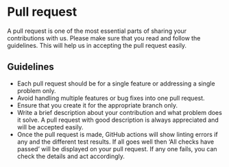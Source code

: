 # Pull request
A pull request is one of the most essential parts of sharing your contributions with us. Please make sure that you read and follow the guidelines. This will help us in accepting the pull request easily.

## Guidelines
* Each pull request should be for a single feature or addressing a single problem only.
* Avoid handling multiple features or bug fixes into one pull request.
* Ensure that you create it for the appropriate branch only.
* Write a brief description about your contribution and what problem does it solve. A pull request with good description is always appreciated and will be accepted easily.
* Once the pull request is made, GitHub actions will show linting errors if any and the different test results. If all goes well then ‘All checks have passed’ will be displayed on your pull request. If any one fails, you can check the details and act accordingly.
